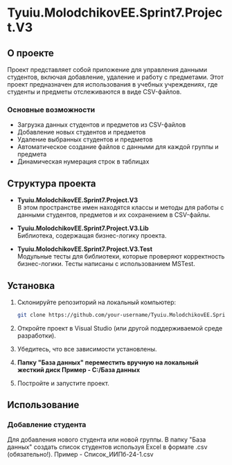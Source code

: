 # Tyuiu.MolodchikovEE.Sprint7.Project.V3

## О проекте

Проект представляет собой приложение для управления данными студентов, включая добавление, удаление и работу с предметами. Этот проект предназначен для использования в учебных учреждениях, где студенты и предметы отслеживаются в виде CSV-файлов.

### Основные возможности
- Загрузка данных студентов и предметов из CSV-файлов
- Добавление новых студентов и предметов
- Удаление выбранных студентов и предметов
- Автоматическое создание файлов с данными для каждой группы и предмета
- Динамическая нумерация строк в таблицах

## Структура проекта
- **Tyuiu.MolodchikovEE.Sprint7.Project.V3**  
  В этом пространстве имен находятся классы и методы для работы с данными студентов, предметов и их сохранением в CSV-файлы.

- **Tyuiu.MolodchikovEE.Sprint7.Project.V3.Lib**  
  Библиотека, содержащая бизнес-логику проекта.

- **Tyuiu.MolodchikovEE.Sprint7.Project.V3.Test**  
  Модульные тесты для библиотеки, которые проверяют корректность бизнес-логики. Тесты написаны с использованием MSTest.

## Установка

1. Склонируйте репозиторий на локальный компьютер:

    ```bash
    git clone https://github.com/your-username/Tyuiu.MolodchikovEE.Sprint7.Project.V3.git
    ```

2. Откройте проект в Visual Studio (или другой поддерживаемой среде разработки).

3. Убедитесь, что все зависимости установлены.

4. **Папку "База данных" переместить вручную на локальный жесткий диск
   Пример - С:/База данных**

5. Постройте и запустите проект.

## Использование

### Добавление студента
Для добавления нового студента или новой группы. В папку "База данных" создать список студентов используя Excel в формате .csv (обязательно!).
Пример - Список_ИИПб-24-1.csv
